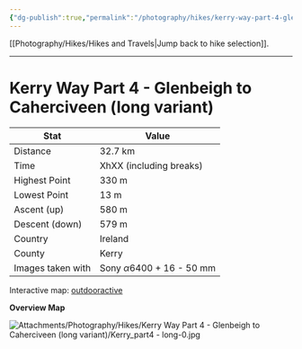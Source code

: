 ```yaml
---
{"dg-publish":true,"permalink":"/photography/hikes/kerry-way-part-4-glenbeigh-to-caherciveen-long-variant/","hide":"true","updated":"2025-07-13T18:39:50.366+02:00"}
---
```


[[Photography/Hikes/Hikes and Travels\|Jump back to hike selection]].

---
# Kerry Way Part 4 - Glenbeigh to Caherciveen (long variant)
 
| Stat              | Value                                 |
| ----------------- | ------------------------------------- |
| Distance          | 32.7 km                               |
| Time              | XhXX (including breaks)               |
| Highest Point     | 330 m                                 |
| Lowest Point      | 13 m                                  |
| Ascent (up)       | 580 m                                 |
| Descent (down)    | 579 m                                 |
| Country           | Ireland                               |
| County            | Kerry                                 |
| Images taken with | Sony $\alpha\text{6400}$ + 16 - 50 mm |

Interactive map: [outdooractive](https://www.outdooractive.com/en/route/hiking-trail/southwest-ireland/kerry-way-part-4-glenbeigh-caherciveen-long-variation-/318373809/?share=%7E3ixcw3hp%244osshygt)

**Overview Map**

![Attachments/Photography/Hikes/Kerry Way Part 4 - Glenbeigh to Caherciveen (long variant)/Kerry_part4 - long-0.jpg](/img/user/Attachments/Photography/Hikes/Kerry%20Way%20Part%204%20-%20Glenbeigh%20to%20Caherciveen%20(long%20variant)/Kerry_part4%20-%20long-0.jpg)